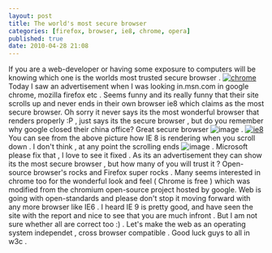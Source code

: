 ```yaml
---
layout: post
title: The world's most secure browser
categories: [firefox, browser, ie8, chrome, opera]
published: true
date: 2010-04-28 21:08
---
```

If you are a web-developer or having some exposure to computers will be knowing which one is the worlds most trusted secure browser .  [![chrome](http://farm4.static.flickr.com/3410/4561079656_6a58fe4f79.jpg)](http://www.flickr.com/photos/harikt/4561079656/ "chrome by K T Hari, on Flickr")  Today I saw an advertisement when I was looking in.msn.com in google chrome, mozilla firefox etc . Seems funny and its really funny that their site scrolls up and never ends in their own browser ie8 which claims as the most secure browser. Oh sorry it never says its the most wonderful browser that renders properly :P , just says its the secure browser , but do you remember why google closed their china office? Great secure browser ![image](http://www.harikt.com/sites/all/libraries/fckeditor/editor/images/smiley/msn/tounge_smile.gif) .  [![ie8](http://farm4.static.flickr.com/3257/4560434483_1b62d7e4f6.jpg)](http://www.flickr.com/photos/harikt/4560434483/ "ie8 by K T Hari, on Flickr")  You can see from the above picture how IE 8 is rendering when you scroll down . I don't think , at any point the scrolling ends ![image](http://www.harikt.com/sites/all/libraries/fckeditor/editor/images/smiley/msn/regular_smile.gif) . Microsoft please fix that , I love to see it fixed . As its an advertisement they can show its the most secure browser , but how many of you will trust it ? Open-source browser's rocks and Firefox super rocks . Many seems interested in chrome too for the wonderful look and feel ( Chrome is free ) which was modified from the chromium open-source project hosted by google. Web is going with open-standards and please don't stop it moving forward with any more browser like IE6 . I heard IE 9 is pretty good, and have seen the site with the report and nice to see that you are much infront . But I am not sure whether all are correct too :) . Let's make the web as an operating system independet , cross browser compatible . Good luck guys to all in w3c .   

